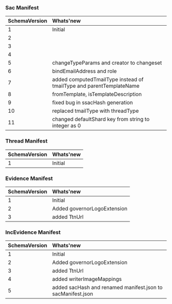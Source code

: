 ### Sac Manifest

| SchemaVersion   |      Whats'new      |
|----------|:-------------|
| 1 | Initial|
| 2 | |
| 3 | |
| 4 | |
| 5 |changeTypeParams and creator to changeset|
| 6 |bindEmailAddress and role|
| 7 |added computedTmailType instead of tmailType and parentTemplateName|
| 8 |fromTemplate, isTemplateDescription|
| 9 |fixed bug in ssacHash generation|
| 10 |replaced tmailType with threadType|
| 11 |changed defaultShard key from string to integer as 0|

### Thread Manifest

| SchemaVersion   |      Whats'new      |
|----------|:-------------|
| 1 |Initial|

### Evidence Manifest

| SchemaVersion   |      Whats'new      |
|----------|:-------------|
| 1 |Initial|
| 2 |Added governorLogoExtension|
| 3 |added TtnUrl|

### IncEvidence Manifest

| SchemaVersion   |      Whats'new      |
|----------|:-------------|
| 1 |Initial|
| 2 |Added governorLogoExtension|
| 3 |added TtnUrl|
| 4 |added writerImageMappings|
| 5 |added sacHash and renamed manifest.json to sacManifest.json|

